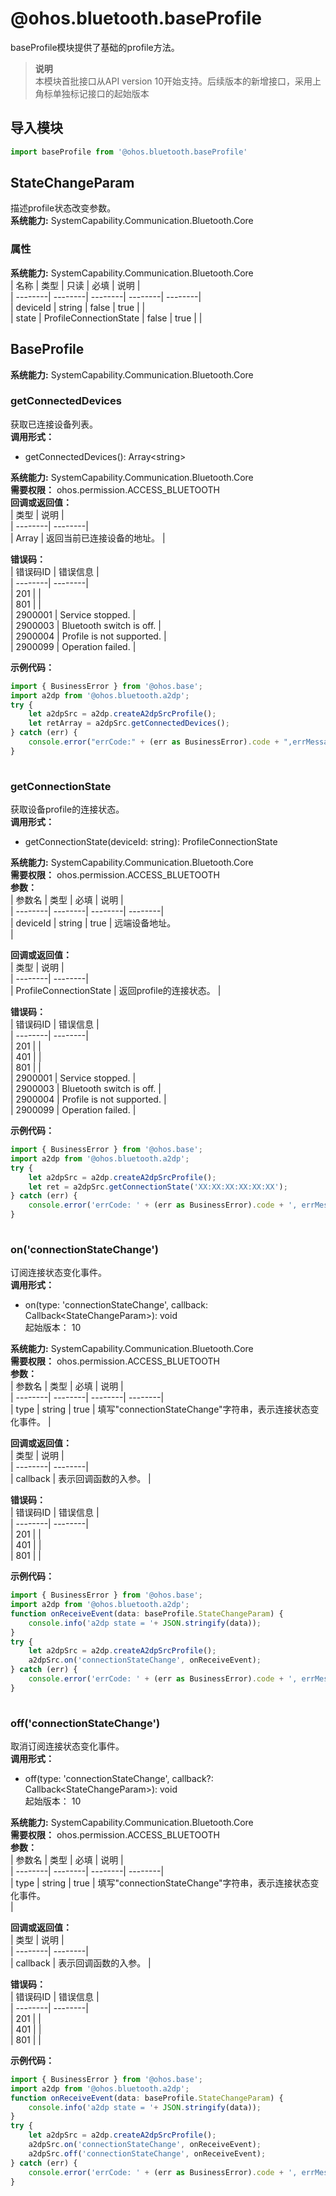 # @ohos.bluetooth.baseProfile    
baseProfile模块提供了基础的profile方法。  
> **说明**   
>本模块首批接口从API version 10开始支持。后续版本的新增接口，采用上角标单独标记接口的起始版本  
  
## 导入模块  
  
```js    
import baseProfile from '@ohos.bluetooth.baseProfile'    
```  
    
## StateChangeParam    
描述profile状态改变参数。  
 **系统能力:**  SystemCapability.Communication.Bluetooth.Core    
### 属性    
 **系统能力:**  SystemCapability.Communication.Bluetooth.Core    
| 名称 | 类型 | 只读 | 必填 | 说明 |  
| --------| --------| --------| --------| --------|  
| deviceId | string | false | true |  |  
| state | ProfileConnectionState | false | true |  |  
    
## BaseProfile    
  
  
 **系统能力:**  SystemCapability.Communication.Bluetooth.Core    
### getConnectedDevices    
获取已连接设备列表。  
 **调用形式：**     
- getConnectedDevices(): Array\<string>  
  
 **系统能力:**  SystemCapability.Communication.Bluetooth.Core  
 **需要权限：** ohos.permission.ACCESS_BLUETOOTH    
 **回调或返回值：**     
| 类型 | 说明 |  
| --------| --------|  
| Array<string> | 返回当前已连接设备的地址。 |  
    
    
 **错误码：**     
| 错误码ID | 错误信息 |  
| --------| --------|  
| 201 |  |  
| 801 |  |  
| 2900001 | Service stopped. |  
| 2900003 | Bluetooth switch is off. |  
| 2900004 | Profile is not supported. |  
| 2900099 | Operation failed. |  
    
 **示例代码：**   
```js    
import { BusinessError } from '@ohos.base';  
import a2dp from '@ohos.bluetooth.a2dp';  
try {  
    let a2dpSrc = a2dp.createA2dpSrcProfile();  
    let retArray = a2dpSrc.getConnectedDevices();  
} catch (err) {  
    console.error("errCode:" + (err as BusinessError).code + ",errMessage:" + (err as BusinessError).message);  
}  
    
```    
  
    
### getConnectionState    
获取设备profile的连接状态。  
 **调用形式：**     
- getConnectionState(deviceId: string): ProfileConnectionState  
  
 **系统能力:**  SystemCapability.Communication.Bluetooth.Core  
 **需要权限：** ohos.permission.ACCESS_BLUETOOTH    
 **参数：**     
| 参数名 | 类型 | 必填 | 说明 |  
| --------| --------| --------| --------|  
| deviceId | string | true | 远端设备地址。<br/> |  
    
 **回调或返回值：**     
| 类型 | 说明 |  
| --------| --------|  
| ProfileConnectionState | 返回profile的连接状态。 |  
    
    
 **错误码：**     
| 错误码ID | 错误信息 |  
| --------| --------|  
| 201 |  |  
| 401 |  |  
| 801 |  |  
| 2900001 | Service stopped. |  
| 2900003 | Bluetooth switch is off. |  
| 2900004 | Profile is not supported. |  
| 2900099 | Operation failed. |  
    
 **示例代码：**   
```js    
import { BusinessError } from '@ohos.base';  
import a2dp from '@ohos.bluetooth.a2dp';  
try {  
    let a2dpSrc = a2dp.createA2dpSrcProfile();  
    let ret = a2dpSrc.getConnectionState('XX:XX:XX:XX:XX:XX');  
} catch (err) {  
    console.error('errCode: ' + (err as BusinessError).code + ', errMessage: ' + (err as BusinessError).message);  
}  
    
```    
  
    
### on('connectionStateChange')    
订阅连接状态变化事件。  
 **调用形式：**     
    
- on(type: 'connectionStateChange', callback: Callback\<StateChangeParam>): void    
起始版本： 10  
  
 **系统能力:**  SystemCapability.Communication.Bluetooth.Core  
 **需要权限：** ohos.permission.ACCESS_BLUETOOTH    
 **参数：**     
| 参数名 | 类型 | 必填 | 说明 |  
| --------| --------| --------| --------|  
| type | string | true | 填写"connectionStateChange"字符串，表示连接状态变化事件。 |  
    
 **回调或返回值：**     
| 类型 | 说明 |  
| --------| --------|  
| callback | 表示回调函数的入参。 |  
    
    
 **错误码：**     
| 错误码ID | 错误信息 |  
| --------| --------|  
| 201 |  |  
| 401 |  |  
| 801 |  |  
    
 **示例代码：**   
```js    
import { BusinessError } from '@ohos.base';  
import a2dp from '@ohos.bluetooth.a2dp';  
function onReceiveEvent(data: baseProfile.StateChangeParam) {  
    console.info('a2dp state = '+ JSON.stringify(data));  
}  
try {  
    let a2dpSrc = a2dp.createA2dpSrcProfile();  
    a2dpSrc.on('connectionStateChange', onReceiveEvent);  
} catch (err) {  
    console.error('errCode: ' + (err as BusinessError).code + ', errMessage: ' + (err as BusinessError).message);  
}  
    
```    
  
    
### off('connectionStateChange')    
取消订阅连接状态变化事件。  
 **调用形式：**     
    
- off(type: 'connectionStateChange', callback?: Callback\<StateChangeParam>): void    
起始版本： 10  
  
 **系统能力:**  SystemCapability.Communication.Bluetooth.Core  
 **需要权限：** ohos.permission.ACCESS_BLUETOOTH    
 **参数：**     
| 参数名 | 类型 | 必填 | 说明 |  
| --------| --------| --------| --------|  
| type | string | true | 填写"connectionStateChange"字符串，表示连接状态变化事件。<br/> |  
    
 **回调或返回值：**     
| 类型 | 说明 |  
| --------| --------|  
| callback | 表示回调函数的入参。 |  
    
    
 **错误码：**     
| 错误码ID | 错误信息 |  
| --------| --------|  
| 201 |  |  
| 401 |  |  
| 801 |  |  
    
 **示例代码：**   
```js    
import { BusinessError } from '@ohos.base';  
import a2dp from '@ohos.bluetooth.a2dp';  
function onReceiveEvent(data: baseProfile.StateChangeParam) {  
    console.info('a2dp state = '+ JSON.stringify(data));  
}  
try {  
    let a2dpSrc = a2dp.createA2dpSrcProfile();  
    a2dpSrc.on('connectionStateChange', onReceiveEvent);  
    a2dpSrc.off('connectionStateChange', onReceiveEvent);  
} catch (err) {  
    console.error('errCode: ' + (err as BusinessError).code + ', errMessage: ' + (err as BusinessError).message);  
}  
    
```    
  
